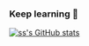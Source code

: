 ### Keep learning 👋
[![ss's GitHub stats](https://github-readme-stats.vercel.app/api?username=anuraghazra)](https://github.com/Ss-shuang123/github-readme-stats)
<!--
**Ss-shuang123/Ss-shuang123** is a ✨ _special_ ✨ repository because its `README.md` (this file) appears on your GitHub profile.

Here are some ideas to get you started:

- 🔭 I’m currently working on ...
- 🌱 I’m currently learning ...
- 👯 I’m looking to collaborate on ...
- 🤔 I’m looking for help with ...
- 💬 Ask me about ...
- 📫 How to reach me: ...
- 😄 Pronouns: ...
- ⚡ Fun fact: ...
-->
